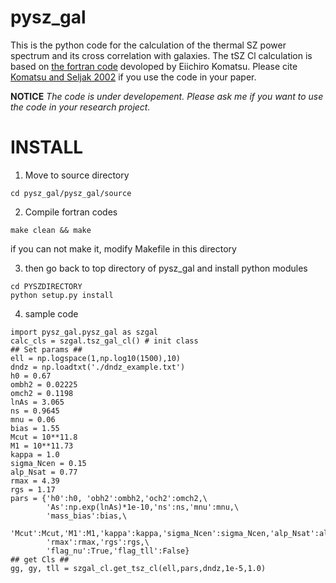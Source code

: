 # pysz_gal
This is the python code for the calculation of the thermal SZ power spectrum and its cross correlation with galaxies.
The tSZ Cl calculation is based on [the fortran code](https://wwwmpa.mpa-garching.mpg.de/~komatsu/CRL/clusters/szpowerspectrumdks/) devoloped by Eiichiro Komatsu.
Please cite [Komatsu and Seljak 2002](https://arxiv.org/abs/astro-ph/0205468) if you use the code in your paper.

**NOTICE**
*The code is under developement. Please ask me if you want to use the code in your research project.*

# INSTALL
1. Move to source directory

```
cd pysz_gal/pysz_gal/source
```

2. Compile fortran codes

```
make clean && make
```

if you can not make it, modify Makefile in this directory


3. then go back to top directory of pysz_gal and install python modules

```
cd PYSZDIRECTORY
python setup.py install
```

4. sample code

```
import pysz_gal.pysz_gal as szgal
calc_cls = szgal.tsz_gal_cl() # init class
## Set params ##
ell = np.logspace(1,np.log10(1500),10)
dndz = np.loadtxt('./dndz_example.txt')
h0 = 0.67
ombh2 = 0.02225
omch2 = 0.1198
lnAs = 3.065
ns = 0.9645
mnu = 0.06
bias = 1.55
Mcut = 10**11.8
M1 = 10**11.73
kappa = 1.0
sigma_Ncen = 0.15
alp_Nsat = 0.77
rmax = 4.39
rgs = 1.17
pars = {'h0':h0, 'obh2':ombh2,'och2':omch2,\
        'As':np.exp(lnAs)*1e-10,'ns':ns,'mnu':mnu,\
        'mass_bias':bias,\
        'Mcut':Mcut,'M1':M1,'kappa':kappa,'sigma_Ncen':sigma_Ncen,'alp_Nsat':alp_Nsat,\
        'rmax':rmax,'rgs':rgs,\
        'flag_nu':True,'flag_tll':False}
## get Cls ##
gg, gy, tll = szgal_cl.get_tsz_cl(ell,pars,dndz,1e-5,1.0)
```
